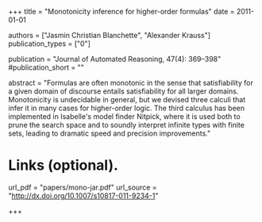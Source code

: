 +++
title = "Monotonicity inference for higher-order formulas"
date = 2011-01-01

authors = ["Jasmin Christian Blanchette", "Alexander Krauss"]
publication_types = ["0"]

publication = "Journal of Automated Reasoning, 47(4): 369–398"
#publication_short = ""

abstract = "Formulas are often monotonic in the sense that satisfiability for a given domain of discourse entails satisfiability for all larger domains. Monotonicity is undecidable in general, but we devised three calculi that infer it in many cases for higher-order logic. The third calculus has been implemented in Isabelle's model finder Nitpick, where it is used both to prune the search space and to soundly interpret infinite types with finite sets, leading to dramatic speed and precision improvements."

# Links (optional).
url_pdf = "papers/mono-jar.pdf"
url_source = "http://dx.doi.org/10.1007/s10817-011-9234-1"


+++
